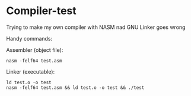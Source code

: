 # Compiler-test

Trying to make my own compiler with NASM nad GNU Linker goes wrong

Handy commands:

Assembler (object file):

```
nasm -felf64 test.asm
```

Linker (executable):

```
ld test.o -o test
nasm -felf64 test.asm && ld test.o -o test && ./test
```
